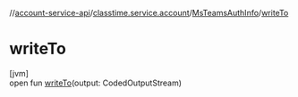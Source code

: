 //[account-service-api](../../../index.md)/[classtime.service.account](../index.md)/[MsTeamsAuthInfo](index.md)/[writeTo](write-to.md)

# writeTo

[jvm]\
open fun [writeTo](write-to.md)(output: CodedOutputStream)
